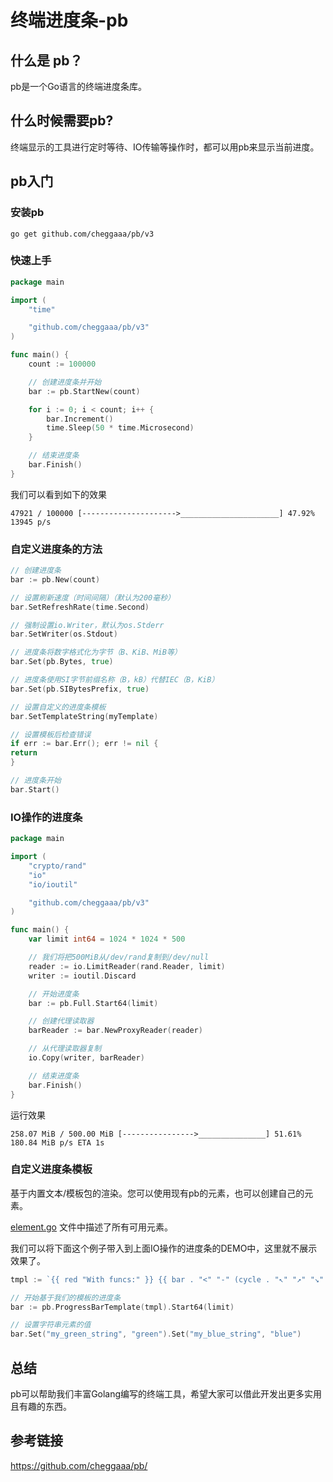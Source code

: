 # 终端进度条-pb

## 什么是 pb？

pb是一个Go语言的终端进度条库。

## 什么时候需要pb?

终端显示的工具进行定时等待、IO传输等操作时，都可以用pb来显示当前进度。

## pb入门
### 安装pb

```shell
go get github.com/cheggaaa/pb/v3
```

### 快速上手

```go
package main

import (
	"time"

	"github.com/cheggaaa/pb/v3"
)

func main() {
	count := 100000

	// 创建进度条并开始
	bar := pb.StartNew(count)

	for i := 0; i < count; i++ {
		bar.Increment()
		time.Sleep(50 * time.Microsecond)
	}

	// 结束进度条
	bar.Finish()
}

```
我们可以看到如下的效果
```
47921 / 100000 [--------------------->______________________] 47.92% 13945 p/s
```

### 自定义进度条的方法
```go
// 创建进度条
bar := pb.New(count)

// 设置刷新速度（时间间隔）（默认为200毫秒）
bar.SetRefreshRate(time.Second)

// 强制设置io.Writer，默认为os.Stderr
bar.SetWriter(os.Stdout)

// 进度条将数字格式化为字节（B、KiB、MiB等）
bar.Set(pb.Bytes, true)

// 进度条使用SI字节前缀名称（B，kB）代替IEC（B，KiB）
bar.Set(pb.SIBytesPrefix, true)

// 设置自定义的进度条模板
bar.SetTemplateString(myTemplate)

// 设置模板后检查错误
if err := bar.Err(); err != nil {
return
}

// 进度条开始
bar.Start()

```
### IO操作的进度条

```go
package main

import (
	"crypto/rand"
	"io"
	"io/ioutil"

	"github.com/cheggaaa/pb/v3"
)

func main() {
	var limit int64 = 1024 * 1024 * 500

	// 我们将把500MiB从/dev/rand复制到/dev/null
	reader := io.LimitReader(rand.Reader, limit)
	writer := ioutil.Discard

	// 开始进度条
	bar := pb.Full.Start64(limit)

	// 创建代理读取器
	barReader := bar.NewProxyReader(reader)

	// 从代理读取器复制
	io.Copy(writer, barReader)

	// 结束进度条
	bar.Finish()
}

```

运行效果

```
258.07 MiB / 500.00 MiB [---------------->_______________] 51.61% 180.84 MiB p/s ETA 1s
```

### 自定义进度条模板

基于内置文本/模板包的渲染。您可以使用现有pb的元素，也可以创建自己的元素。

[element.go](https://github.com/cheggaaa/pb/blob/master/v3/element.go) 文件中描述了所有可用元素。

我们可以将下面这个例子带入到上面IO操作的进度条的DEMO中，这里就不展示效果了。

```go
tmpl := `{{ red "With funcs:" }} {{ bar . "<" "-" (cycle . "↖" "↗" "↘" "↙" ) "." ">"}} {{speed . | rndcolor }} {{percent .}} {{string . "my_green_string" | green}} {{string . "my_blue_string" | blue}}`

// 开始基于我们的模板的进度条
bar := pb.ProgressBarTemplate(tmpl).Start64(limit)

// 设置字符串元素的值
bar.Set("my_green_string", "green").Set("my_blue_string", "blue")

```


## 总结

pb可以帮助我们丰富Golang编写的终端工具，希望大家可以借此开发出更多实用且有趣的东西。


## 参考链接
https://github.com/cheggaaa/pb/

